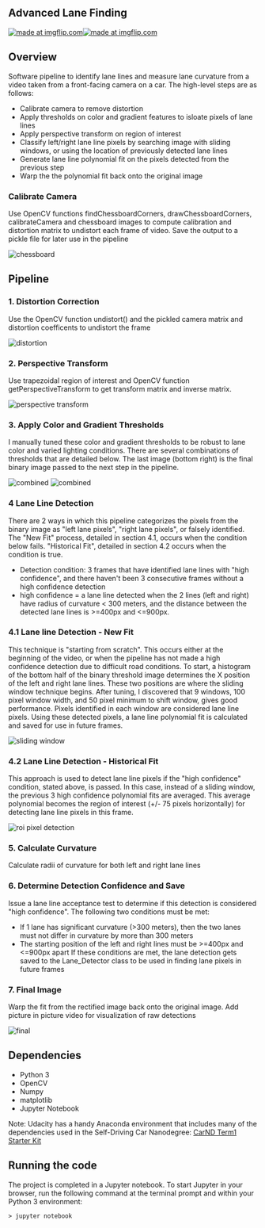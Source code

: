 ## Advanced Lane Finding

<a href="https://imgflip.com/gif/20xnzf"><img src="https://i.imgflip.com/20xnzf.gif" title="made at imgflip.com"/></a><a href="https://imgflip.com/gif/20xo7l"><img src="https://i.imgflip.com/20xo7l.gif" title="made at imgflip.com"/></a>

## Overview

Software pipeline to identify lane lines and measure lane curvature from a video taken from a front-facing camera on a car. The high-level steps are as follows:
* Calibrate camera to remove distortion
* Apply thresholds on color and gradient features to isloate pixels of lane lines
* Apply perspective transform on region of interest 
* Classify left/right lane line pixels by searching image with sliding windows, or using the location of previously detected lane lines
* Generate lane line polynomial fit on the pixels detected from the previous step
* Warp the the polynomial fit back onto the original image 


### Calibrate Camera
Use OpenCV functions findChessboardCorners, drawChessboardCorners, calibrateCamera and chessboard images to compute calibration and distortion matrix to undistort each frame of video. Save the output to a pickle file for later use in the pipeline

![chessboard](processed_images/chessboard.png) 

## Pipeline

### 1. Distortion Correction
Use the OpenCV function undistort() and the pickled camera matrix and distortion coefficents to undistort the frame

![distortion](processed_images/undistorted.png)

### 2. Perspective Transform

Use trapezoidal region of interest and OpenCV function getPerspectiveTransform to get transform matrix and inverse matrix.

![perspective transform](processed_images/transform.png)

### 3. Apply Color and Gradient Thresholds

I manually tuned these color and gradient thresholds to be robust to lane color and varied lighting conditions. There are several combinations of thresholds that are detailed below. The last image (bottom right) is the final binary image passed to the next step in the pipeline. 

![combined](processed_images/threshold1.png) ![combined](processed_images/threshold2.png)

### 4 Lane Line Detection 
There are 2 ways in which this pipeline categorizes the pixels from the binary image as "left lane pixels", "right lane pixels", or falsely identified. The "New Fit" process, detailed in section 4.1, occurs when the condition below fails. "Historical Fit", detailed in section 4.2 occurs when the condition is true.
* Detection condition: 3 frames that have identified lane lines with "high confidence", and there haven't been 3 consecutive frames without a high confidence detection 
* high confidence = a lane line detected when the 2 lines (left and right) have radius of curvature < 300 meters, and the distance between the detected lane lines is >=400px and <=900px. 

### 4.1 Lane line Detection - New Fit 
This technique is "starting from scratch". This occurs either at the beginning of the video, or when the pipeline has not made a high confidence detection due to difficult road conditions. To start, a histogram of the bottom half of the binary threshold image determines the X position of the left and right lane lines. These two positions are where the sliding window technique begins. After tuning, I discovered that 9 windows, 100 pixel window width, and 50 pixel minimum to shift window, gives good performance. Pixels identified in each window are considered lane line pixels. Using these detected pixels, a lane line polynomial fit is calculated and saved for use in future frames.

![sliding window](processed_images/sliding_windows.png)

### 4.2 Lane Line Detection - Historical Fit
This approach is used to detect lane line pixels if the "high confidence" condition, stated above, is passed. In this case, instead of a sliding window, the previous 3 high confidence polynomial fits are averaged. This average polynomial becomes the region of interest (+/- 75 pixels horizontally) for detecting lane line pixels in this frame. 

![roi pixel detection](processed_images/roi_detection.png)

### 5. Calculate Curvature
Calculate radii of curvature for both left and right lane lines

### 6. Determine Detection Confidence and Save
Issue a lane line acceptance test to determine if this detection is considered "high confidence". The following two conditions must be met:
* If 1 lane has significant curvature (>300 meters), then the two lanes must not differ in curvature by more than 300 meters
* The starting position of the left and right lines must be >=400px and <=900px apart
If these conditions are met, the lane detection gets saved to the Lane_Detector class to be used in finding lane pixels in future frames

### 7. Final Image
Warp the fit from the rectified image back onto the original image. Add picture in picture video for visualization of raw detections

![final](processed_images/final.png)

## Dependencies

* Python 3
* OpenCV
* Numpy
* matplotlib
* Jupyter Notebook

Note: Udacity has a handy Anaconda environment that includes many of the dependencies used in the Self-Driving Car Nanodegree: [CarND Term1 Starter Kit](https://github.com/udacity/CarND-Term1-Starter-Kit/blob/master/README.md)

## Running the code 
The project is completed in a Jupyter notebook. 
To start Jupyter in your browser, run the following command at the terminal prompt and within your Python 3 environment:

`> jupyter notebook`
